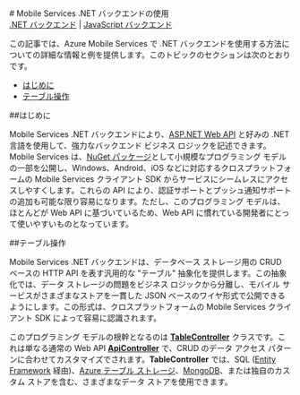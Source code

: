 ﻿<properties pageTitle="Mobile Services .NET バックエンドの使用 - Azure Mobile Services" description="テーブル データ、API、認証、スケジュールされたジョブの操作方法を含め、Azure Mobile Services 向けの .NET バックエンド プログラミング モデルの詳細を示します。" services="" documentationCenter="windows" authors="mattchenderson" manager="dwrede" editor="mollybos"/>

<tags ms.service="mobile-services" ms.workload="mobile" ms.tgt_pltfrm="mobile-multiple" ms.devlang="multiple" ms.topic="article" ms.date="11/11/2014" ms.author="mahender"/>
# Mobile Services .NET バックエンドの使用

<div class="dev-center-tutorial-subselector"><a href="/ja-jp/documentation/articles/mobile-services-dotnet-backend-how-to-use/" title=".NET backend" class="current">.NET バックエンド</a> | <a href="/ja-jp/documentation/articles/mobile-services-how-to-use-server-scripts/"  title="JavaScript backend">JavaScript バックエンド</a></div>

この記事では、Azure Mobile Services で .NET バックエンドを使用する方法についての詳細な情報と例を提供します。このトピックのセクションは次のとおりです。

+ [はじめに](#intro)
+ [テーブル操作](#table-scripts)

##<a name="intro"></a>はじめに

Mobile Services .NET バックエンドにより、[ASP.NET Web API](http://www.asp.net/web-api) と好みの .NET 言語を使用して、強力なバックエンド ビジネス ロジックを記述できます。Mobile Services は、[NuGet パッケージ](http://www.nuget.org/packages?q=%22mobile+services+.net+backend%22)として小規模なプログラミング モデルの一部を公開し、Windows、Android、iOS などに対応するクロスプラットフォームの Mobile Services クライアント SDK からサービスにシームレスにアクセスしやすくします。これらの API により、認証サポートとプッシュ通知サポートの追加も可能な限り容易になります。ただし、このプログラミング モデルは、ほとんどが Web API に基づいているため、Web API に慣れている開発者にとって使いやすいものとなっています。 

##<a name="table-scripts"></a>テーブル操作

Mobile Services .NET バックエンドは、データベース ストレージ用の CRUD ベースの HTTP API を表す汎用的な "テーブル" 抽象化を提供します。この抽象化では、データ ストレージの問題をビジネス ロジックから分離し、モバイル サービスがさまざまなストアを一貫した JSON ベースのワイヤ形式で公開できるようにします。この形式は、クロスプラットフォームの Mobile Services クライアント SDK によって容易に認識されます。 

このプログラミング モデルの根幹となるのは [**TableController<T>**](http://msdn.microsoft.com/library/dn643359.aspx) クラスです。これは単なる通常の Web API [**ApiController**](http://msdn.microsoft.com/library/system.web.http.apicontroller.aspx) で、CRUD のデータ アクセス パターンに合わせてカスタマイズでされます。**TableController** では、SQL ([Entity Framework](http://msdn.microsoft.com/data/ef.aspx) 経由)、[Azure テーブル ストレージ](http://azure.microsoft.com/documentation/services/storage/)、[MongoDB](http://www.mongodb.org)、または独自のカスタム ストアを含む、さまざまなデータ ストアを使用できます。

<!--HONumber=42-->
